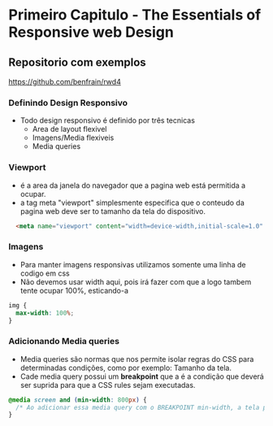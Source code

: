# Primeiro Capitulo - The Essentials of Responsive web Design

## Repositorio com exemplos

<https://github.com/benfrain/rwd4>

### Definindo Design Responsivo

- Todo design responsivo é definido por três tecnicas
  - Area de layout flexivel
  - Imagens/Media flexiveis
  - Media queries

### Viewport

- é a area da janela do navegador que a pagina web está permitida a ocupar.
- a tag meta "viewport" simplesmente especifica que o conteudo da pagina web deve ser to tamanho da tela do dispositivo.

~~~~html
  <meta name="viewport" content="width=device-width,initial-scale=1.0" />
~~~~

### Imagens

- Para manter imagens responsivas utilizamos somente uma linha de codigo em css
- Não devemos usar width aqui, pois irá fazer com que a logo tambem tente ocupar 100%, esticando-a

~~~css
img {
  max-width: 100%;
}
~~~

### Adicionando Media queries

- Media queries são normas que nos permite isolar regras do CSS para determinadas condições, como por exemplo: Tamanho da tela.
- Cade media query possui um **breakpoint** que a é a condição que deverá ser suprida para que a CSS rules sejam executadas.

~~~css
@media screen and (min-width: 800px) {
  /* Ao adicionar essa media query com o BREAKPOINT min-width, a tela precisará ter ao menos 800 de width para que a regras aqui dentro sejam executadas*/
}
~~~~
